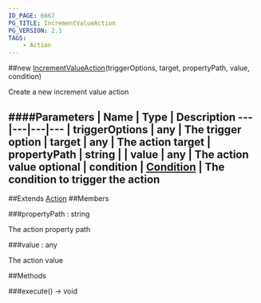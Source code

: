 ```yaml
---
ID_PAGE: 6667
PG_TITLE: IncrementValueAction
PG_VERSION: 2.1
TAGS:
    - Action
---
```

##new [IncrementValueAction](page.php?p=6667)(triggerOptions, target, propertyPath, value, condition)



Create a new increment value action




####Parameters
 | Name | Type | Description
---|---|---|---
 | triggerOptions | any | The trigger option
 | target | any | The action target
 | propertyPath | string | 
 | value | any | The action value
optional | condition | [Condition](page.php?p=6679) | The condition to trigger the action
---

##Extends
 [Action](page.php?p=6663)
##Members

###propertyPath : string




The action property path



###value : any




The action value











##Methods

###execute() &rarr; void


